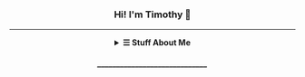 <h3 align="center"> <b>Hi! I'm Timothy 👋</b></h3>

***
<details align="center">
<summary align="center"><b>☰ Stuff About Me</b></summary>
  
- 🎓 I'm currently studying Computer Science and Finance @ **The University of Waterloo** as a [CFM](https://uwaterloo.ca/computing-financial-management/) student!
- 🤗 I enjoy everything about computers! I'm an avid PC enthusiast and enjoy programming 🔧
- 🖥️ I'm currently learning C </a>
- 🥅 Goals: Learn and experience as many things as possible! 😉
- 🏎 Currently obsessed with Formula 1! 😅

***
<h3 align="center">Experienced in</h3>

<p align="center">
<div>
<img src="https://img.shields.io/badge/python%20-%2314354C.svg?&style=for-the-badge&logo=python&logoColor=white"/>
<img src="https://img.shields.io/badge/Jupyter-F37626.svg?&style=for-the-badge&logo=Jupyter&logoColor=white"/>
<img src="https://img.shields.io/badge/Numpy-777BB4?style=for-the-badge&logo=numpy&logoColor=white"/>
<img src="https://img.shields.io/badge/Pandas-2C2D72?style=for-the-badge&logo=pandas&logoColor=white"/>
</div>
<div>
<img src="https://img.shields.io/badge/JavaScript-323330?style=for-the-badge&logo=javascript&logoColor=F7DF1E"/>
<img src="https://img.shields.io/badge/CSS3-1572B6?style=for-the-badge&logo=css3&logoColor=white"/>
<img src="https://img.shields.io/badge/HTML5-E34F26?style=for-the-badge&logo=html5&logoColor=white"/>
<img src="https://img.shields.io/badge/React-20232A?style=for-the-badge&logo=react&logoColor=61DAFB"/>
<img src="https://img.shields.io/badge/Bootstrap-563D7C?style=for-the-badge&logo=bootstrap&logoColor=white"/>
</div>
<div>
<img src="https://img.shields.io/badge/C-00599C?style=for-the-badge&logo=c&logoColor=white"/>
<img src="https://img.shields.io/badge/MySQL-005C84?style=for-the-badge&logo=mysql&logoColor=white"/>
<img src="https://img.shields.io/badge/Cassandra-1287B1?style=for-the-badge&logo=apache%20cassandra&logoColor=white"/>
<img src="https://img.shields.io/badge/Azure_DevOps-0078D7?style=for-the-badge&logo=azure-devops&logoColor=white"/>
<img src="https://img.shields.io/badge/Linode-00A95C?style=for-the-badge&logo=Linode&logoColor=white"/>
</div>
</p>
  
<h3 align="center">Connect with me</h3>
<p align="center">
<a href="https://twitter.com/intent/user?screen_name=Ti1mmyy" target="blank"><img align="center" src="https://img.shields.io/badge/@Ti1mmyy%20-%231DA1F2.svg?&style=for-the-badge&logo=Twitter&logoColor=white" alt="@Ti1mmyy"/></a>
<a href="https://linkedin.com/in/timothyzheng" target="blank"><img align="center" src="https://img.shields.io/badge/linkedin%20-%230077B5.svg?&style=for-the-badge&logo=linkedin&logoColor=white" alt="Timothy Zheng" /></a>
  
<a href="https://devpost.com/Ti1mmy" target="blank"><img align="center" src="https://img.shields.io/badge/Devpost-003E54.svg?style=for-the-badge&logo=Devpost&logoColor=white" alt="Devpost - Ti1mmy" /></a>

  
<h3>📊 Github Stats</h3>

![](https://komarev.com/ghpvc/?username=Ti1mmy&color=172f45&style=flat-square&label=Profile+Views)

<table valign="center" align="center"><tr>
  <td>
      <img height="155em" src="https://github-readme-stat-ti1mmy.vercel.app/api?username=ti1mmy&count_private=true&theme=prussian&show_icons=true&hide=stars&hide_border=true" alt="Github Stats"/>
  &nbsp;&nbsp;
      <img height="155cm" src="https://github-readme-stat-ti1mmy.vercel.app/api/top-langs/?username=ti1mmy&count_private=true&theme=prussian&hide_border=true&exclude_repo=github-readme-stats,GitHubGraduation-2021&layout=compact" alt="Github Languages"/>
    </td></tr></table>

</details>
<h5 align="center">_____________________________</h5>
